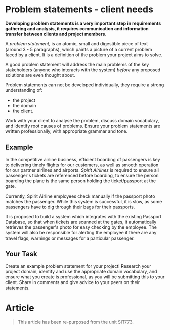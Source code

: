 # Problem statements - client needs

**Developing problem statements is a very important step in requirements gathering and analysis, it requires communication and information transfer between clients and project members.**

A *problem statement*, is an atomic, small and digestible piece of text (around 3 - 5 paragraphs), which paints a picture of a current problem faced by a client. It is a definition of the problem your project aims to solve.

A good problem statement will address the main problems of the key stakeholders (anyone who interacts with the system) *before* any proposed solutions are even thought about.

Problem statements can not be developed individually, they require a strong understanding of:

* the project
* the domain
* the client.

Work with your client to analyse the problem, discuss domain vocabulary, and identify root causes of problems. Ensure your problem statements are written professionally, with appropriate grammar and tone.

## Example

In the competitive airline business, efficient boarding of passengers is key to delivering timely flights for our customers, as well as smooth operation for our partner airlines and airports. *Spirit Airlines* is required to ensure all passenger's tickets are referenced before boarding, to ensure the person boarding the plane is the same person holding the ticket/passport at the gate.

Currently, Spirit Airline employees check manually if the passport photo matches the passenger. While this system is successful, it is slow, as some passengers have to dig through their bags for their passports.

It is proposed to build a system which integrates with the existing Passport Database, so that when tickets are scanned at the gates, it automatically retrieves the passenger's photo for easy checking by the employee. The system will also be responsible for alerting the employee if there are any travel flags, warnings or messages for a particular passenger.


## Your Task

Create an example problem statement for your project! Research your project domain, identify and use the appropriate domain vocabulary, and ensure what you create is professional, as you will be submitting this to your client. Share in comments and give advice to your peers on their statements.


# Article

>This article has been re-purposed from the unit SIT773.

